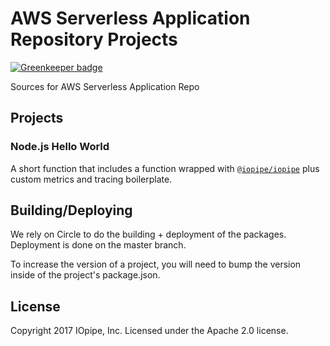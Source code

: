 # AWS Serverless Application Repository Projects

[![Greenkeeper badge](https://badges.greenkeeper.io/iopipe/aws-sar-examples.svg)](https://greenkeeper.io/)

Sources for AWS Serverless Application Repo

## Projects

### Node.js Hello World
A short function that includes a function wrapped with [`@iopipe/iopipe`](https://github.com/iopipe/iopipe-js) plus custom metrics and tracing boilerplate.

## Building/Deploying
We rely on Circle to do the building + deployment of the packages. Deployment is done on the master branch.

To increase the version of a project, you will need to bump the version inside of the project's package.json.

## License

Copyright 2017 IOpipe, Inc. Licensed under the Apache 2.0 license.
